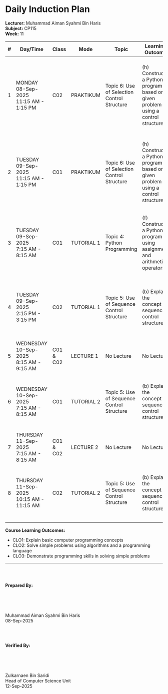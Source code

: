 # Daily Induction Plan

<style>
@media print {
  @page {
    size: A4 landscape !important;
    margin: 0.3in !important;
  }
  body {
    transform: rotate(90deg);
    transform-origin: left top;
    width: 100vh;
    height: 100vw;
    overflow: hidden;
    position: absolute;
    top: 100%;
    left: 0;
  }
  table {
    font-size: 8px;
    width: 100%;
    border-collapse: collapse;
  }
  th, td {
    padding: 2px;
    border: 1px solid #ccc;
    word-wrap: break-word;
  }
}
@page {
  size: A4 landscape !important;
}
</style>

**Lecturer:** Muhammad Aiman Syahmi Bin Haris  
**Subject:** CP115  
**Week:** 11

| # | Day/Time | Class | Mode | Topic | Learning Outcome | CLO | Reflection |
|---|----------|-------|------|-------|------------------|-----|------------|
| 1 | MONDAY<br>08-Sep-2025<br>11:15 AM - 1:15 PM | C02 | PRAKTIKUM | Topic 6: Use of Selection Control Structure | (h) Construct a Python program based on a given problem using a control structure | CLO3 | Students successfully construct Python programs using selection structures and demonstrate good problem-solving skills |
| 2 | TUESDAY<br>09-Sep-2025<br>11:15 AM - 1:15 PM | C01 | PRAKTIKUM | Topic 6: Use of Selection Control Structure | (h) Construct a Python program based on a given problem using a control structure | CLO3 | Most students can implement selection structures in Python, though some need additional support with complex conditions |
| 3 | TUESDAY<br>09-Sep-2025<br>7:15 AM - 8:15 AM | C01 | TUTORIAL 1 | Topic 4: Python Programming | (f) Construct a Python program using assignment and arithmetic operators | CLO2 | Students demonstrate proficiency with arithmetic operators and show improvement in program construction |
| 4 | TUESDAY<br>09-Sep-2025<br>2:15 PM - 3:15 PM | C02 | TUTORIAL 1 | Topic 5: Use of Sequence Control Structure | (b) Explain the concept of sequence control structure | CLO1 | Students can explain sequence control structure concepts clearly and understand the execution flow |
| 5 | WEDNESDAY<br>10-Sep-2025<br>8:15 AM - 9:15 AM | C01 & C02 | LECTURE 1 | No Lecture | No Lecture | No Lecture | No Lecture |
| 6 | WEDNESDAY<br>10-Sep-2025<br>7:15 AM - 8:15 AM | C01 | TUTORIAL 2 | Topic 5: Use of Sequence Control Structure | (b) Explain the concept of sequence control structure | CLO1 | Students find sequential logic intuitive and can relate it to real-world problem-solving scenarios |
| 7 | THURSDAY<br>11-Sep-2025<br>7:15 AM - 8:15 AM | C01 & C02 | LECTURE 2 | No Lecture | No Lecture | No Lecture | No Lecture |
| 8 | THURSDAY<br>11-Sep-2025<br>10:15 AM - 11:15 AM | C02 | TUTORIAL 2 | Topic 5: Use of Sequence Control Structure | (b) Explain the concept of sequence control structure | CLO1 | Students demonstrate understanding of sequential programming concepts and can apply them systematically |

**Course Learning Outcomes:**
- CLO1: Explain basic computer programming concepts
- CLO2: Solve simple problems using algorithms and a programming language  
- CLO3: Demonstrate programming skills in solving simple problems

---

<br><br>

**Prepared By:**

<br><br><br>

Muhammad Aiman Syahmi Bin Haris  
08-Sep-2025

<br><br>

**Verified By:**

<br><br><br>

Zulkarnaen Bin Saridi  
Head of Computer Science Unit  
12-Sep-2025